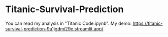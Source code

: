 # Titanic-Survival-Prediction

You can read my analysis in "Titanic Code.ipynb". My demo: https://titanic-survival-prediction-9a1jgdmi29e.streamlit.app/
